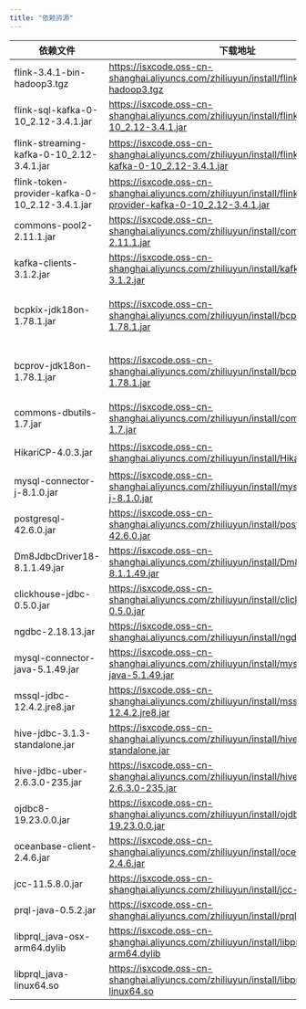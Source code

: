 ```yaml
---
title: "依赖资源"
---
```


| 依赖文件                                           | 下载地址                                                                                                           | 说明                    |
|------------------------------------------------|----------------------------------------------------------------------------------------------------------------|-----------------------|
| flink-3.4.1-bin-hadoop3.tgz                    | https://isxcode.oss-cn-shanghai.aliyuncs.com/zhiliuyun/install/flink-3.4.1-bin-hadoop3.tgz                    | flink服务安装包            
| flink-sql-kafka-0-10_2.12-3.4.1.jar            | https://isxcode.oss-cn-shanghai.aliyuncs.com/zhiliuyun/install/flink-sql-kafka-0-10_2.12-3.4.1.jar            | flink-kafka驱动         
| flink-streaming-kafka-0-10_2.12-3.4.1.jar      | https://isxcode.oss-cn-shanghai.aliyuncs.com/zhiliuyun/install/flink-streaming-kafka-0-10_2.12-3.4.1.jar      | flink-streaming驱动     
| flink-token-provider-kafka-0-10_2.12-3.4.1.jar | https://isxcode.oss-cn-shanghai.aliyuncs.com/zhiliuyun/install/flink-token-provider-kafka-0-10_2.12-3.4.1.jar | kafka-token驱动         
| commons-pool2-2.11.1.jar                       | https://isxcode.oss-cn-shanghai.aliyuncs.com/zhiliuyun/install/commons-pool2-2.11.1.jar                       |
| kafka-clients-3.1.2.jar                        | https://isxcode.oss-cn-shanghai.aliyuncs.com/zhiliuyun/install/kafka-clients-3.1.2.jar                        | kafka客户端驱动            
| bcpkix-jdk18on-1.78.1.jar                      | https://isxcode.oss-cn-shanghai.aliyuncs.com/zhiliuyun/install/bcpkix-jdk18on-1.78.1.jar                      | bcpkix加密，用于提交到rancher 
| bcprov-jdk18on-1.78.1.jar                      | https://isxcode.oss-cn-shanghai.aliyuncs.com/zhiliuyun/install/bcprov-jdk18on-1.78.1.jar                      | bcprov加密，用于提交到rancher 
| commons-dbutils-1.7.jar                        | https://isxcode.oss-cn-shanghai.aliyuncs.com/zhiliuyun/install/commons-dbutils-1.7.jar                        | db解析工具集               
| HikariCP-4.0.3.jar                             | https://isxcode.oss-cn-shanghai.aliyuncs.com/zhiliuyun/install/HikariCP-4.0.3.jar                             | Hikari连接池             
| mysql-connector-j-8.1.0.jar                    | https://isxcode.oss-cn-shanghai.aliyuncs.com/zhiliuyun/install/mysql-connector-j-8.1.0.jar                    | mysql驱动               
| postgresql-42.6.0.jar                          | https://isxcode.oss-cn-shanghai.aliyuncs.com/zhiliuyun/install/postgresql-42.6.0.jar                          | postgresql驱动          
| Dm8JdbcDriver18-8.1.1.49.jar                   | https://isxcode.oss-cn-shanghai.aliyuncs.com/zhiliuyun/install/Dm8JdbcDriver18-8.1.1.49.jar                   | 达梦驱动                  
| clickhouse-jdbc-0.5.0.jar                      | https://isxcode.oss-cn-shanghai.aliyuncs.com/zhiliuyun/install/clickhouse-jdbc-0.5.0.jar                      | clickhouse驱动          
| ngdbc-2.18.13.jar                              | https://isxcode.oss-cn-shanghai.aliyuncs.com/zhiliuyun/install/ngdbc-2.18.13.jar                              |
| mysql-connector-java-5.1.49.jar                | https://isxcode.oss-cn-shanghai.aliyuncs.com/zhiliuyun/install/mysql-connector-java-5.1.49.jar                | mysql5驱动              
| mssql-jdbc-12.4.2.jre8.jar                     | https://isxcode.oss-cn-shanghai.aliyuncs.com/zhiliuyun/install/mssql-jdbc-12.4.2.jre8.jar                     | sqlServer驱动           
| hive-jdbc-3.1.3-standalone.jar                 | https://isxcode.oss-cn-shanghai.aliyuncs.com/zhiliuyun/install/hive-jdbc-3.1.3-standalone.jar                 | hive3驱动               
| hive-jdbc-uber-2.6.3.0-235.jar                 | https://isxcode.oss-cn-shanghai.aliyuncs.com/zhiliuyun/install/hive-jdbc-uber-2.6.3.0-235.jar                 | hive2驱动               
| ojdbc8-19.23.0.0.jar                           | https://isxcode.oss-cn-shanghai.aliyuncs.com/zhiliuyun/install/ojdbc8-19.23.0.0.jar                           | oracle驱动              
| oceanbase-client-2.4.6.jar                     | https://isxcode.oss-cn-shanghai.aliyuncs.com/zhiliuyun/install/oceanbase-client-2.4.6.jar                     | oceanbase驱动           
| jcc-11.5.8.0.jar                               | https://isxcode.oss-cn-shanghai.aliyuncs.com/zhiliuyun/install/jcc-11.5.8.0.jar                               | jcc驱动                 
| prql-java-0.5.2.jar                            | https://isxcode.oss-cn-shanghai.aliyuncs.com/zhiliuyun/install/prql-java-0.5.2.jar                            | prql依赖                
| libprql_java-osx-arm64.dylib                   | https://isxcode.oss-cn-shanghai.aliyuncs.com/zhiliuyun/install/libprql_java-osx-arm64.dylib                   | prql mac 动态库          
| libprql_java-linux64.so                        | https://isxcode.oss-cn-shanghai.aliyuncs.com/zhiliuyun/install/libprql_java-linux64.so                        | prql linux 动态库        
